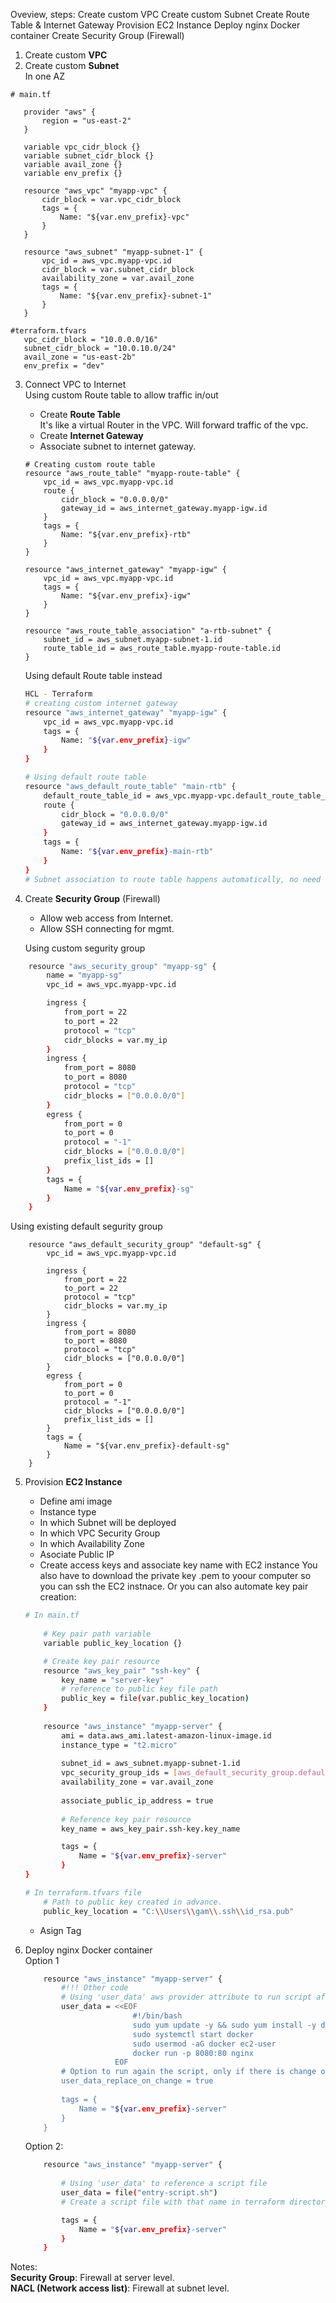 Oveview, steps:
Create custom VPC
Create custom Subnet
Create Route Table & Internet Gateway
Provision EC2 Instance
Deploy nginx Docker container
Create Security Group (Firewall)  






1. Create custom **VPC**  
2. Create custom **Subnet**    
    In one AZ
 ```HCL
 # main.tf

    provider "aws" {
        region = "us-east-2"
    }

    variable vpc_cidr_block {}
    variable subnet_cidr_block {}
    variable avail_zone {}
    variable env_prefix {}
    
    resource "aws_vpc" "myapp-vpc" {
        cidr_block = var.vpc_cidr_block
        tags = {
            Name: "${var.env_prefix}-vpc"
        }
    }
    
    resource "aws_subnet" "myapp-subnet-1" {
        vpc_id = aws_vpc.myapp-vpc.id
        cidr_block = var.subnet_cidr_block
        availability_zone = var.avail_zone
        tags = {
            Name: "${var.env_prefix}-subnet-1"
        }
    }
 ```
 ```
 #terraform.tfvars
    vpc_cidr_block = "10.0.0.0/16"
    subnet_cidr_block = "10.0.10.0/24"
    avail_zone = "us-east-2b"
    env_prefix = "dev"
 ```
3. Connect VPC to Internet  
   Using custom Route table to allow traffic in/out
   * Create **Route Table**  
   It's like a virtual Router in the VPC. Will forward traffic of the vpc.
   * Create **Internet Gateway**
   * Associate subnet to internet gateway.

    ```HCL
    # Creating custom route table
    resource "aws_route_table" "myapp-route-table" {
        vpc_id = aws_vpc.myapp-vpc.id
        route {
            cidr_block = "0.0.0.0/0"
            gateway_id = aws_internet_gateway.myapp-igw.id
        }
        tags = {
            Name: "${var.env_prefix}-rtb"
        }
    }

    resource "aws_internet_gateway" "myapp-igw" {
        vpc_id = aws_vpc.myapp-vpc.id
        tags = {
            Name: "${var.env_prefix}-igw"
        }
    }

    resource "aws_route_table_association" "a-rtb-subnet" {
        subnet_id = aws_subnet.myapp-subnet-1.id
        route_table_id = aws_route_table.myapp-route-table.id
    }
    ```
    Using default Route table instead  
    ```BASH
    HCL - Terraform
    # creating custom internet gateway
    resource "aws_internet_gateway" "myapp-igw" {
        vpc_id = aws_vpc.myapp-vpc.id
        tags = {
            Name: "${var.env_prefix}-igw"
        }
    }

    # Using default route table
    resource "aws_default_route_table" "main-rtb" {
        default_route_table_id = aws_vpc.myapp-vpc.default_route_table_id
        route {
            cidr_block = "0.0.0.0/0"
            gateway_id = aws_internet_gateway.myapp-igw.id
        }
        tags = {
            Name: "${var.env_prefix}-main-rtb"
        }
    }
    # Subnet association to route table happens automatically, no need to specify.    
    ```

4. Create **Security Group** (Firewall)
   * Allow web access from Internet.
   * Allow SSH connecting for mgmt.

    Using custom segurity group
```BASH
    resource "aws_security_group" "myapp-sg" {
        name = "myapp-sg"
        vpc_id = aws_vpc.myapp-vpc.id

        ingress {
            from_port = 22
            to_port = 22
            protocol = "tcp"
            cidr_blocks = var.my_ip
        }
        ingress {
            from_port = 8080
            to_port = 8080
            protocol = "tcp"
            cidr_blocks = ["0.0.0.0/0"]
        }
        egress {
            from_port = 0
            to_port = 0
            protocol = "-1"
            cidr_blocks = ["0.0.0.0/0"]
            prefix_list_ids = []
        }
        tags = {
            Name = "${var.env_prefix}-sg"
        }   
    }
```

Using existing default segurity group
        
```HCL
    resource "aws_default_security_group" "default-sg" {
        vpc_id = aws_vpc.myapp-vpc.id

        ingress {
            from_port = 22
            to_port = 22
            protocol = "tcp"
            cidr_blocks = var.my_ip
        }
        ingress {
            from_port = 8080
            to_port = 8080
            protocol = "tcp"
            cidr_blocks = ["0.0.0.0/0"]
        }
        egress {
            from_port = 0
            to_port = 0
            protocol = "-1"
            cidr_blocks = ["0.0.0.0/0"]
            prefix_list_ids = []
        }
        tags = {
            Name = "${var.env_prefix}-default-sg"
        }   
    }
```

5. Provision **EC2 Instance**
   * Define ami image
   * Instance type
   * In which Subnet will be deployed
   * In which VPC Security Group
   * In which Availability Zone
   * Asociate Public IP
   * Create access keys and associate key name with EC2 instance
    You also have to download the private key .pem to yoour computer so you can ssh the EC2 instnace.
    Or you can also automate key pair creation:

    ```bash
    # In main.tf
        
        # Key pair path variable
        variable public_key_location {}

        # Create key pair resource
        resource "aws_key_pair" "ssh-key" {
            key_name = "server-key"
            # reference to public key file path
            public_key = file(var.public_key_location)
        }
        
        resource "aws_instance" "myapp-server" {
            ami = data.aws_ami.latest-amazon-linux-image.id
            instance_type = "t2.micro"
            
            subnet_id = aws_subnet.myapp-subnet-1.id            
            vpc_security_group_ids = [aws_default_security_group.default-sg.id]
            availability_zone = var.avail_zone
            
            associate_public_ip_address = true
            
            # Reference key pair resource
            key_name = aws_key_pair.ssh-key.key_name

            tags = {
                Name = "${var.env_prefix}-server"
            }
    }

    # In terraform.tfvars file
        # Path to public key created in advance.
        public_key_location = "C:\\Users\\gam\\.ssh\\id_rsa.pub"
    ```
    * Asign Tag

6. Deploy nginx Docker container  
   Option 1
    ```bash
        resource "aws_instance" "myapp-server" {
            #!!! Other code
            # Using 'user_data' aws provider attribute to run script after EC2 creation
            user_data = <<EOF
                            #!/bin/bash
                            sudo yum update -y && sudo yum install -y docker
                            sudo systemctl start docker
                            sudo usermod -aG docker ec2-user
                            docker run -p 8080:80 nginx
                        EOF
            # Option to run again the script, only if there is change of the script itself.
            user_data_replace_on_change = true
            
            tags = {
                Name = "${var.env_prefix}-server"
            }
        }
    ```
    Option 2:
    ```bash
        resource "aws_instance" "myapp-server" {
            
            # Using 'user_data' to reference a script file
            user_data = file("entry-script.sh")
            # Create a script file with that name in terraform directory, and place script commands inside

            tags = {
                Name = "${var.env_prefix}-server"
            }
        }
    ```

Notes:  
**Security Group**: Firewall at server level.  
**NACL (Network access list)**: Firewall at subnet level.